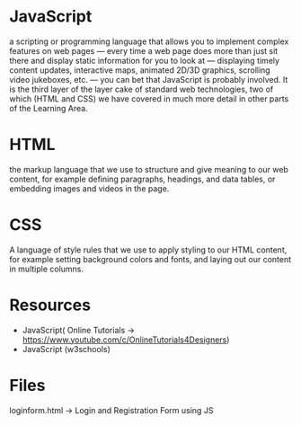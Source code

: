 # JavaScript

a scripting or programming language that allows you to implement complex features on
web pages — every time a web page does more than just sit there and display static information for you to look at — displaying
timely content updates, interactive maps, animated 2D/3D graphics, scrolling video jukeboxes, etc. — you can bet that JavaScript 
is probably involved. It is the third layer of the layer cake of standard 
web technologies, two of which (HTML and CSS) we have covered in much more detail in other parts of the Learning Area.

# HTML

the markup language that we use to structure and give meaning to our web content, for example defining 
paragraphs, headings, and data tables, or embedding images and videos in the page.


# CSS

A language of style rules that we use to apply styling to our HTML content, for example 
setting background colors and fonts, and laying out our content in multiple columns.


# Resources

* JavaScript( Online Tutorials -> https://www.youtube.com/c/OnlineTutorials4Designers)
* JavaScript (w3schools)

# Files

loginform.html -> Login and Registration Form using JS
